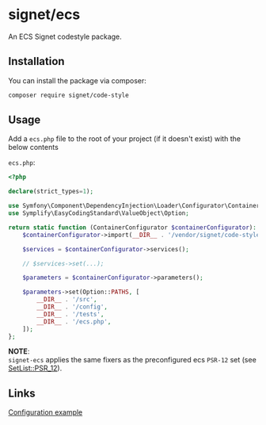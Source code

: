 # signet/ecs

An ECS Signet codestyle package.

## Installation

You can install the package via composer:

```bash
composer require signet/code-style
```

## Usage

Add a `ecs.php` file to the root of your project (if it doesn't exist) with the below contents

`ecs.php`:
```php
<?php

declare(strict_types=1);

use Symfony\Component\DependencyInjection\Loader\Configurator\ContainerConfigurator;
use Symplify\EasyCodingStandard\ValueObject\Option;

return static function (ContainerConfigurator $containerConfigurator): void {
    $containerConfigurator->import(__DIR__ . '/vendor/signet/code-style/signet-ecs.php');

    $services = $containerConfigurator->services();

    // $services->set(...);

    $parameters = $containerConfigurator->parameters();

    $parameters->set(Option::PATHS, [
        __DIR__ . '/src',
        __DIR__ . '/config',
        __DIR__ . '/tests',
        __DIR__ . '/ecs.php',
    ]);
};
```

**NOTE**:  
`signet-ecs` applies the same fixers as the preconfigured ecs `PSR-12` set (see
[SetList::PSR_12](https://github.com/symplify/easy-coding-standard/blob/master/src/ValueObject/Set/SetList.php#L19)).

## Links

[Configuration example](https://github.com/symplify/easy-coding-standard#configuration)
